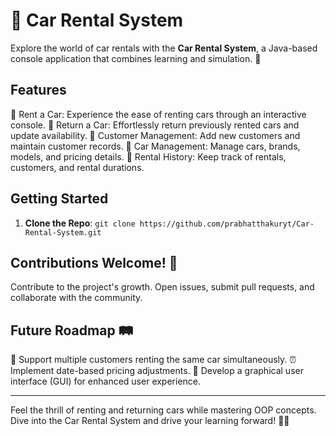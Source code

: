 # 🚗 Car Rental System

Explore the world of car rentals with the **Car Rental System**, a Java-based console application that combines learning and simulation. 🌟

## Features

🚀 Rent a Car: Experience the ease of renting cars through an interactive console.
🔁 Return a Car: Effortlessly return previously rented cars and update availability.
👥 Customer Management: Add new customers and maintain customer records.
🚗 Car Management: Manage cars, brands, models, and pricing details.
📝 Rental History: Keep track of rentals, customers, and rental durations.

## Getting Started

1. **Clone the Repo**: `git clone https://github.com/prabhatthakuryt/Car-Rental-System.git`

## Contributions Welcome! 🎉

Contribute to the project's growth. Open issues, submit pull requests, and collaborate with the community.

## Future Roadmap 🛤️

🤝 Support multiple customers renting the same car simultaneously.
⏰ Implement date-based pricing adjustments.
🎨 Develop a graphical user interface (GUI) for enhanced user experience.

---

Feel the thrill of renting and returning cars while mastering OOP concepts. Dive into the Car Rental System and drive your learning forward! 🚗💨

